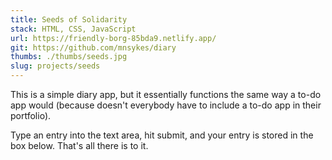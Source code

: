 ```yaml
---
title: Seeds of Solidarity
stack: HTML, CSS, JavaScript
url: https://friendly-borg-85bda9.netlify.app/
git: https://github.com/mnsykes/diary
thumbs: ./thumbs/seeds.jpg
slug: projects/seeds
---
```


This is a simple diary app, but it essentially functions the same way a to-do app would (because doesn't everybody have to include a to-do app in their portfolio).

Type an entry into the text area, hit submit, and your entry is stored in the box below. That's all there is to it.

